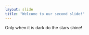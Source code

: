```yaml
---
layout: slide
title: "Welcome to our second slide!"
---
```

Only when it is dark do the stars shine!
